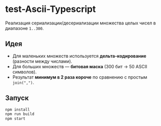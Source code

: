 # test-Ascii-Typescript

Реализация сериализации/десериализации множества целых чисел в диапазоне `1..300`.

## Идея
- Для маленьких множеств используется **дельта-кодирование** (разности между числами).
- Для больших множеств — **битовая маска** (300 бит → 50 ASCII символов).
- Результат **минимум в 2 раза короче** по сравнению с простым `join(",")`.

## Запуск
```bash
npm install
npm run build
npm start
